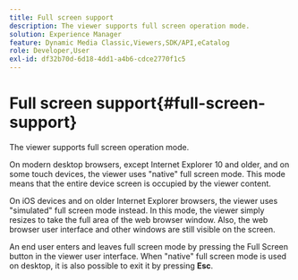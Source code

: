 ```yaml
---
title: Full screen support
description: The viewer supports full screen operation mode.
solution: Experience Manager
feature: Dynamic Media Classic,Viewers,SDK/API,eCatalog
role: Developer,User
exl-id: df32b70d-6d18-4dd1-a4b6-cdce2770f1c5
---
```

# Full screen support{#full-screen-support}

The viewer supports full screen operation mode.

On modern desktop browsers, except Internet Explorer 10 and older, and on some touch devices, the viewer uses "native" full screen mode. This mode means that the entire device screen is occupied by the viewer content.

On iOS devices and on older Internet Explorer browsers, the viewer uses "simulated" full screen mode instead. In this mode, the viewer simply resizes to take the full area of the web browser window. Also, the web browser user interface and other windows are still visible on the screen.

An end user enters and leaves full screen mode by pressing the Full Screen button in the viewer user interface. When "native" full screen mode is used on desktop, it is also possible to exit it by pressing **Esc**.
